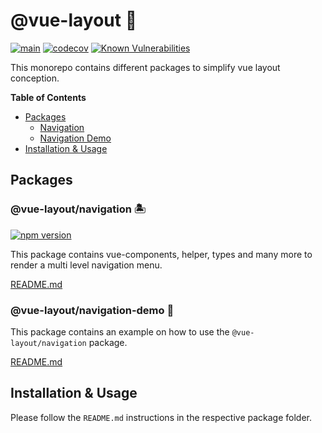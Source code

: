 # @vue-layout 🦄	

[![main](https://github.com/Tada5hi/vue-layout/actions/workflows/main.yml/badge.svg)](https://github.com/Tada5hi/vue-layout/actions/workflows/main.yml)
[![codecov](https://codecov.io/gh/Tada5hi/vue-layout/branch/master/graph/badge.svg?token=FHE347R1NW)](https://codecov.io/gh/Tada5hi/vue-layout)
[![Known Vulnerabilities](https://snyk.io/test/github/Tada5hi/vue-layout/badge.svg)](https://snyk.io/test/github/Tada5hi/vue-layout)

This monorepo contains different packages to simplify vue layout conception.

**Table of Contents**

- [Packages](#Packages)
  - [Navigation](#vue-layoutnavigation-)
  - [Navigation Demo](#vue-layoutnavigation-demo-)
- [Installation & Usage](#installation--usage)

## Packages

### @vue-layout/navigation 🏝
[![npm version](https://badge.fury.io/js/@vue-layout%2Fnavigation.svg)](https://badge.fury.io/js/@vue-layout%2Fnavigation)

This package contains vue-components, helper, types and many more to render a multi level navigation menu. 

[README.md](https://github.com/Tada5hi/vue-layout/tree/master/packages/navigation#README.md)

### @vue-layout/navigation-demo 🦘

This package contains an example on how to use the `@vue-layout/navigation` package.


[README.md](https://github.com/Tada5hi/vue-layout/tree/master/packages/navigation-demo#README.md)

## Installation & Usage
Please follow the `README.md` instructions in the respective package folder.

